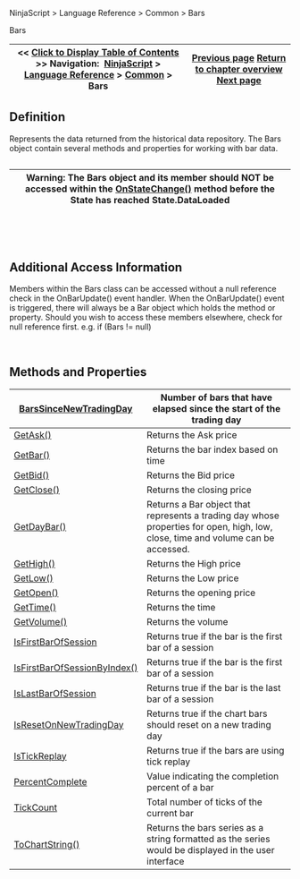 ﻿


NinjaScript \> Language Reference \> Common \> Bars






















Bars







| \<\< [Click to Display Table of Contents](bars.md) \>\> **Navigation:**     [NinjaScript](ninjascript.md) \> [Language Reference](language_reference_wip.md) \> [Common](common.md) \> Bars | [Previous page](xmlignoreattribute.md) [Return to chapter overview](common.md) [Next page](barssincenewtradingday.md) |
| --- | --- |











## Definition


Represents the data returned from the historical data repository. The Bars object contain several methods and properties for working with bar data.


## 




| Warning: The Bars object and its member should NOT be accessed within the [OnStateChange()](onstatechange.md) method before the State has reached State.DataLoaded |
| --- |



 


 


## Additional Access Information
Members within the Bars class can be accessed without a null reference check in the OnBarUpdate() event handler. When the OnBarUpdate() event is triggered, there will always be a Bar object which holds the method or property. Should you wish to access these members elsewhere, check for null reference first. e.g. if (Bars !\= null)


 


## Methods and Properties




| [BarsSinceNewTradingDay](barssincenewtradingday.md) | Number of bars that have elapsed since the start of the trading day |
| --- | --- |
| [GetAsk()](getask.md) | Returns the Ask price |
| [GetBar()](getbar.md) | Returns the bar index based on time |
| [GetBid()](getbid.md) | Returns the Bid price |
| [GetClose()](getclose.md) | Returns the closing price |
| [GetDayBar()](getdaybar.md) | Returns a Bar object that represents a trading day whose properties for open, high, low, close, time and volume can be accessed. |
| [GetHigh()](gethigh.md) | Returns the High price |
| [GetLow()](getlow.md) | Returns the Low price |
| [GetOpen()](getopen.md) | Returns the opening price |
| [GetTime()](gettime.md) | Returns the time |
| [GetVolume()](getvolume.md) | Returns the volume |
| [IsFirstBarOfSession](isfirstbarofsession.md) | Returns true if the bar is the first bar of a session |
| [IsFirstBarOfSessionByIndex()](isfirstbarofsessionbyindex.md) | Returns true if the bar is the first bar of a session |
| [IsLastBarOfSession](islastbarofsession.md) | Returns true if the bar is the last bar of a session |
| [IsResetOnNewTradingDay](isresetonnewtradingday.md) | Returns true if the chart bars should reset on a new trading day |
| [IsTickReplay](istickreplay.md) | Returns true if the bars are using tick replay |
| [PercentComplete](percentcomplete.md) | Value indicating the completion percent of a bar |
| [TickCount](tickcount.md) | Total number of ticks of the current bar |
| [ToChartString()](tochartstring.md) | Returns the bars series as a string formatted as the series would be displayed in the user interface |









